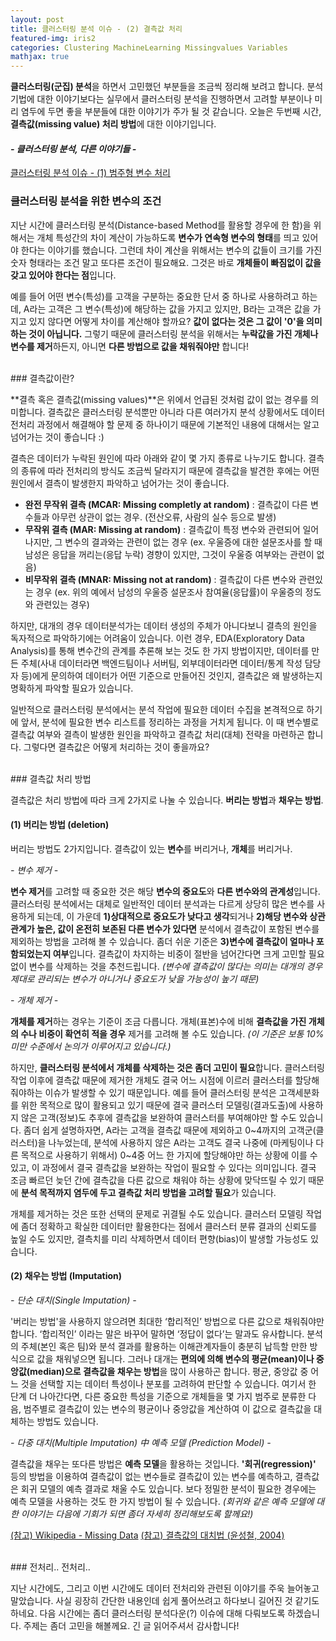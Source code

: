 ```yaml
---
layout: post
title: 클러스터링 분석 이슈 - (2) 결측값 처리
featured-img: iris2
categories: Clustering MachineLearning Missingvalues Variables
mathjax: true
---
```



**클러스터링(군집) 분석**을 하면서 고민했던 부분들을 조금씩 정리해 보려고 합니다.
분석 기법에 대한 이야기보다는 실무에서 클러스터링 분석을 진행하면서 고려할 부분이나 미리 염두에 두면 좋을 부분들에 대한 이야기가 주가 될 것 같습니다.
오늘은 두번째 시간, **결측값(missing value) 처리 방법**에 대한 이야기입니다.

#### *- 클러스터링 분석, 다른 이야기들 -*

[1]:https://hweejin-lim.github.io/%ED%81%B4%EB%9F%AC%EC%8A%A4%ED%84%B0%EB%A7%81-%EB%B6%84%EC%84%9D-%EC%9D%B4%EC%8A%88-(1)-%EB%B2%94%EC%A3%BC%ED%98%95-%EB%B3%80%EC%88%98-%EC%B2%98%EB%A6%AC
[클러스터링 분석 이슈 - (1) 범주형 변수 처리][1]
<br>


### 클러스터링 분석을 위한 변수의 조건

지난 시간에 클러스터링 분석(Distance-based Method를 활용할 경우에 한 함)을 위해서는 개체 특성간의 차이 계산이 가능하도록 **변수가 연속형 변수의 형태**를 띄고 있어야 한다는 이야기를 했습니다. 그런데 차이 계산을 위해서는 변수의 값들이 크기를 가진 숫자 형태라는 조건 말고 또다른 조건이 필요해요. 그것은 바로 **개체들이 빠짐없이 값을 갖고 있어야 한다는 점**입니다. 

예를 들어 어떤 변수(특성)를 고객을 구분하는 중요한 단서 중 하나로 사용하려고 하는데, A라는 고객은 그 변수(특성)에 해당하는 값을 가지고 있지만, B라는 고객은 값을 가지고 있지 않다면 어떻게 차이를 계산해야 할까요? **값이 없다는 것은 그 값이 '0'을 의미하는 것이 아닙니다.** 그렇기 때문에 클러스터링 분석을 위해서는 **누락값을 가진 개체나 변수를 제거**하든지, 아니면 **다른 방법으로 값을 채워줘야만** 합니다!


<br>
### 결측값이란?

**결측 혹은 결측값(missing values)**은 위에서 언급된 것처럼 값이 없는 경우를 의미합니다. 결측값은 클러스터링 분석뿐만 아니라 다른 여러가지 분석 상황에서도 데이터전처리 과정에서 해결해야 할 문제 중 하나이기 때문에 기본적인 내용에 대해서는 알고 넘어가는 것이 좋습니다 :)

결측은 데이터가 누락된 원인에 따라 아래와 같이 몇 가지 종류로 나누기도 합니다. 결측의 종류에 따라 전처리의 방식도 조금씩 달라지기 때문에 결측값을 발견한 후에는 어떤 원인에서 결측이 발생한지 파악하고 넘어가는 것이 좋습니다. 

- **완전 무작위 결측 (MCAR: Missing completly at random)** : 결측값이 다른 변수들과 아무런 상관이 없는 경우. (전산오류, 사람의 실수 등으로 발생)
- **무작위 결측 (MAR: Missing at random)** : 결측값이 특정 변수와 관련되어 일어나지만, 그 변수의 결과와는 관련이 없는 경우 (ex. 우울증에 대한 설문조사를 할 때 남성은 응답을 꺼리는(응답 누락) 경향이 있지만, 그것이 우울증 여부와는 관련이 없음)
- **비무작위 결측 (MNAR: Missing not at random)** : 결측값이 다른 변수와 관련있는 경우 (ex. 위의 예에서 남성의 우울증 설문조사 참여율(응답률)이 우울증의 정도와 관련있는 경우)

하지만, 대개의 경우 데이터분석가는 데이터 생성의 주체가 아니다보니 결측의 원인을 독자적으로 파악하기에는 어려움이 있습니다. 이런 경우, EDA(Exploratory Data Analysis)를 통해 변수간의 관계를 추론해 보는 것도 한 가지 방법이지만, 데이터를 만든 주체(사내 데이터라면 백엔드팀이나 서버팀, 외부데이터라면 데이터/통계 작성 담당자 등)에게 문의하여 데이터가 어떤 기준으로 만들어진 것인지, 결측값은 왜 발생하는지 명확하게 파악할 필요가 있습니다.

일반적으로 클러스터링 분석에서는 분석 작업에 필요한 데이터 수집을 본격적으로 하기에 앞서, 분석에 필요한 변수 리스트를 정리하는 과정을 거치게 됩니다. 이 때 변수별로 결측값 여부와 결측이 발생한 원인을 파악하고 결측값 처리(대체) 전략을 마련하곤 합니다. 그렇다면 결측값은 어떻게 처리하는 것이 좋을까요?


<br>
### 결측값 처리 방법

결측값은 처리 방법에 따라 크게 2가지로 나눌 수 있습니다. **버리는 방법**과 **채우는 방법**. 

#### (1) 버리는 방법 (deletion)

버리는 방법도 2가지입니다. 결측값이 있는 **변수**를 버리거나, **개체**를 버리거나. 

*- 변수 제거 -*

**변수 제거**를 고려할 때 중요한 것은 해당 **변수의 중요도**와 **다른 변수와의 관계성**입니다. 클러스터링 분석에서는 대체로 일반적인 데이터 분석과는 다르게 상당히 많은 변수를 사용하게 되는데, 이 가운데 **1)상대적으로 중요도가 낮다고 생각**되거나 **2)해당 변수와 상관관계가 높은, 값이 온전히 보존된 다른 변수가 있다면** 분석에서 결측값이 포함된 변수를 제외하는 방법을 고려해 볼 수 있습니다. 좀더 쉬운 기준은 **3)변수에 결측값이 얼마나 포함되었는지 여부**입니다. 결측값이 차지하는 비중이 절반을 넘어간다면 크게 고민할 필요없이 변수를 삭제하는 것을 추천드립니다. *(변수에 결측값이 많다는 의미는 대개의 경우 제대로 관리되는 변수가 아니거나 중요도가 낮을 가능성이 높기 때문)*

*- 개체 제거 -*

**개체를 제거**하는 경우는 기준이 조금 다릅니다. 개체(표본)수에 비해 **결측값을 가진 개체의 수나 비중이 확연히 적을 경우** 제거를 고려해 볼 수도 있습니다. *(이 기준은 보통 10% 미만 수준에서 논의가 이루어지고 있습니다.)* 

하지만, **클러스터링 분석에서 개체를 삭제하는 것은 좀더 고민이 필요**합니다. 클러스터링 작업 이후에 결측값 때문에 제거한 개체도 결국 어느 시점에 이르러 클러스터를 할당해줘야하는 이슈가 발생할 수 있기 때문입니다. 예를 들어 클러스터링 분석은 고객세분화를 위한 목적으로 많이 활용되고 있기 때문에 결국 클러스터 모델링(결과도출)에 사용하지 않은 고객(정보)도 추후에 결측값을 보완하여 클러스터를 부여해야만 할 수도 있습니다. 좀더 쉽게 설명하자면, A라는 고객을 결측값 때문에 제외하고 0~4까지의 고객군(클러스터)을 나누었는데, 분석에 사용하지 않은 A라는 고객도 결국 나중에 (마케팅이나 다른 목적으로 사용하기 위해서) 0~4중 어느 한 가지에 할당해야만 하는 상황에 이를 수 있고, 이 과정에서 결국 결측값을 보완하는 작업이 필요할 수 있다는 의미입니다. 결국 조금 빠르던 늦던 간에 결측값을 다른 값으로 채워야 하는 상황에 맞닥뜨릴 수 있기 때문에 **분석 목적까지 염두에 두고 결측값 처리 방법을 고려할 필요**가 있습니다.

개체를 제거하는 것은 또한 선택의 문제로 귀결될 수도 있습니다. 클러스터 모델링 작업에 좀더 정확하고 확실한 데이터만 활용한다는 점에서 클러스터 분류 결과의 신뢰도를 높일 수도 있지만, 결측치를 미리 삭제하면서 데이터 편향(bias)이 발생할 가능성도 있습니다. 


#### (2) 채우는 방법 (Imputation)

*- 단순 대치(Single Imputation) -*

'버리는 방법'을 사용하지 않으려면 최대한 ‘합리적인’ 방법으로 다른 값으로 채워줘야만 합니다. ‘합리적인’ 이라는 말은 바꾸어 말하면 ‘정답이 없다’는 말과도 유사합니다. 분석의 주체(본인 혹은 팀)와 분석 결과를 활용하는 이해관계자들이 충분히 납득할 만한 방식으로 값을 채워넣으면 됩니다. 그러나 대개는 **편의에 의해 변수의 평균(mean)이나 중앙값(median)으로 결측값을 채우는 방법**을 많이 사용하곤 합니다. 평균, 중앙값 중 어느 것을 선택할 지는 데이터 특성이나 분포를 고려하여 판단할 수 있습니다. 여기서 한 단계 더 나아간다면, 다른 중요한 특성을 기준으로 개체들을 몇 가지 범주로 분류한 다음, 범주별로 결측값이 있는 변수의 평균이나 중앙값을 계산하여 이 값으로 결측값을 대체하는 방법도 있습니다. 

*- 다중 대치(Multiple Imputation) 中 예측 모델 (Prediction Model) -*

결측값을 채우는 또다른 방법은 **예측 모델**을 활용하는 것입니다. **'회귀(regression)'** 등의 방법을 이용하여 결측값이 없는 변수들로 결측값이 있는 변수를 예측하고, 결측값은 회귀 모델의 예측 결과로 채울 수도 있습니다. 보다 정밀한 분석이 필요한 경우에는 예측 모델을 사용하는 것도 한 가지 방법이 될 수 있습니다. *(회귀와 같은 예측 모델에 대한 이야기는 다음에 기회가 되면 좀더 자세히 정리해보도록 할께요!)* 

[m]:https://en.wikipedia.org/wiki/Missing_data
[mm]:https://www.jpmph.org/upload/pdf/jpmph-37-3-209.pdf
[(참고) Wikipedia - Missing Data][m]
[(참고) 결측값의 대치법 (윤성철, 2004)][mm]

<br>
### 전처리.. 전처리..

지난 시간에도, 그리고 이번 시간에도 데이터 전처리와 관련된 이야기를 주욱 늘어놓고 말았습니다. 사실 굉장히 간단한 내용인데 쉽게 풀어쓰려고 하다보니 길어진 것 같기도 하네요. 다음 시간에는 좀더 클러스터링 분석다운(?) 이슈에 대해 다뤄보도록 하겠습니다. 주제는 좀더 고민을 해볼께요. 긴 글 읽어주셔서 감사합니다!















